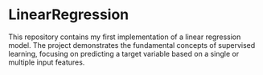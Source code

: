 # LinearRegression
This repository contains my first implementation of a linear regression model. The project demonstrates the fundamental concepts of supervised learning, focusing on predicting a target variable based on a single or multiple input features.
